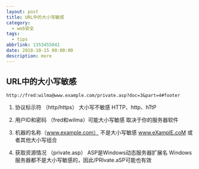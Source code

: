 ```yaml
---
layout: post
title: URL中的大小写敏感
category: 
  - web安全
tags: 
  - tips
abbrlink: 1353455041
date: 2018-10-15 00:00:00
description: more
---
```


## URL中的大小写敏感

	http://fred:wilma@www.example.com/private.asp?doc=3&part=4#footer

1. 协议标示符 （http/https） 大小写不敏感 HTTP、http、hTtP  

2. 用户ID和密码 （fred和wilma）可能大小写敏感 取决于你的服务器软件  

3. 机器的名称（www.example.com） 不是大小写敏感 www.eXamplE.coM 或者其他大小写组合  

4. 获取资源情况 （private.asp） ASP是Windows动态服务器扩展名 Windows服务器都不是大小写敏感的，因此/PRIvate.aSP可能也有效  
